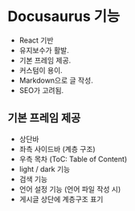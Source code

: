# Docusaurus 기능
* React 기반
* 유지보수가 활발.
* 기본 프레임 제공.
* 커스텀이 용이.
* Markdown으로 글 작성.
* SEO가 고려됨.
## 기본 프레임 제공
* 상단바
* 좌측 사이드바 (계층 구조)
* 우측 목차 (ToC: Table of Content)
* light / dark 기능
* 검색 기능
* 언어 설정 기능 (언어 파일 작성 시)
* 게시글 상단에 계층구조 표기